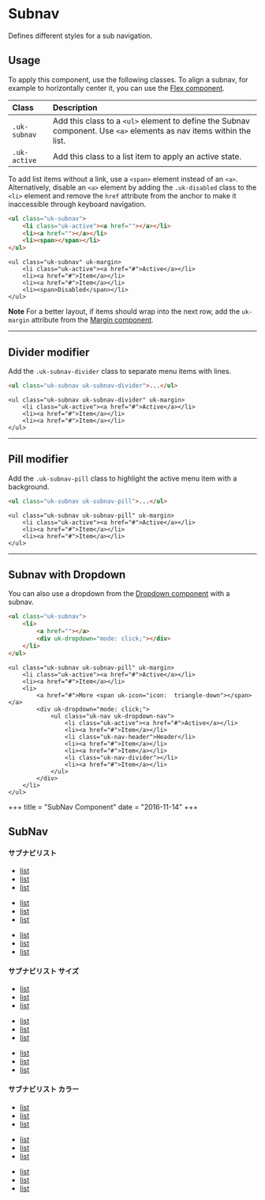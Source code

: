# Subnav

<p class="uk-text-lead">Defines different styles for a sub navigation.</p>

## Usage

To apply this component, use the following classes. To align a subnav, for example to horizontally center it, you can use the [Flex component](flex.md).

| Class         | Description                                                                                                         |
|:--------------|:--------------------------------------------------------------------------------------------------------------------|
| `.uk-subnav`  | Add this class to a `<ul>` element to define the Subnav component. Use `<a>` elements as nav items within the list. |
| `.uk-active ` | Add this class to a list item to apply an active state.                                                             |

To add list items without a link, use a `<span>` element instead of an `<a>`. Alternatively, disable an `<a>` element by adding the `.uk-disabled` class to the `<li>` element and remove the `href` attribute from the anchor to make it inaccessible through keyboard navigation.

```html
<ul class="uk-subnav">
    <li class="uk-active"><a href=""></a></li>
    <li><a href=""></a></li>
    <li><span></span></li>
</ul>
```

```example
<ul class="uk-subnav" uk-margin>
    <li class="uk-active"><a href="#">Active</a></li>
    <li><a href="#">Item</a></li>
    <li><a href="#">Item</a></li>
    <li><span>Disabled</span></li>
</ul>
```

**Note** For a better layout, if items should wrap into the next row, add the `uk-margin` attribute from the [Margin component](margin.md).

***

## Divider modifier

Add the `.uk-subnav-divider` class to separate menu items with lines.

```html
<ul class="uk-subnav uk-subnav-divider">...</ul>
```

```example
<ul class="uk-subnav uk-subnav-divider" uk-margin>
    <li class="uk-active"><a href="#">Active</a></li>
    <li><a href="#">Item</a></li>
    <li><a href="#">Item</a></li>
</ul>
```

***

## Pill modifier

Add the `.uk-subnav-pill` class to highlight the active menu item with a background.

```html
<ul class="uk-subnav uk-subnav-pill">...</ul>
```

```example
<ul class="uk-subnav uk-subnav-pill" uk-margin>
    <li class="uk-active"><a href="#">Active</a></li>
    <li><a href="#">Item</a></li>
    <li><a href="#">Item</a></li>
</ul>
```

***

## Subnav with Dropdown

You can also use a dropdown from the [Dropdown component](dropdown.md) with a subnav.

```html
<ul class="uk-subnav">
    <li>
        <a href=""></a>
        <div uk-dropdown="mode: click;"></div>
    </li>
</ul>
```

```example
<ul class="uk-subnav uk-subnav-pill" uk-margin>
    <li class="uk-active"><a href="#">Active</a></li>
    <li><a href="#">Item</a></li>
    <li>
        <a href="#">More <span uk-icon="icon:  triangle-down"></span></a>
        <div uk-dropdown="mode: click;">
            <ul class="uk-nav uk-dropdown-nav">
                <li class="uk-active"><a href="#">Active</a></li>
                <li><a href="#">Item</a></li>
                <li class="uk-nav-header">Header</li>
                <li><a href="#">Item</a></li>
                <li><a href="#">Item</a></li>
                <li class="uk-nav-divider"></li>
                <li><a href="#">Item</a></li>
            </ul>
        </div>
    </li>
</ul>
```

+++
title = "SubNav Component"
date = "2016-11-14"
+++

## SubNav

<h4>サブナビリスト</h4>

<ul class="subNavList">
  <li><a href="">list</a></li>
  <li><a href="">list</a></li>
  <li><a href="">list</a></li>
</ul>

<ul class="subNavList">
  <li class="active"><a href="">list</a></li>
  <li class="active"><a href="">list</a></li>
  <li><a href="">list</a></li>
</ul>

<ul class="subNavList">
  <li><a href="">list</a></li>
  <li><a href="">list</a></li>
  <li><a href="">list</a></li>
</ul>

<h4>サブナビリスト サイズ</h4>

<ul class="subNavList">
  <li><a href="">list</a></li>
  <li><a href="">list</a></li>
  <li><a href="">list</a></li>
</ul>

<ul class="subNavList">
  <li class="active"><a href="">list</a></li>
  <li class="active"><a href="">list</a></li>
  <li><a href="">list</a></li>
</ul>

<ul class="subNavList">
  <li><a href="">list</a></li>
  <li><a href="">list</a></li>
  <li><a href="">list</a></li>
</ul>

<h4>サブナビリスト カラー</h4>

<ul class="subNavList">
  <li><a href="">list</a></li>
  <li><a href="">list</a></li>
  <li><a href="">list</a></li>
</ul>

<ul class="subNavList">
  <li class="active"><a href="">list</a></li>
  <li class="active"><a href="">list</a></li>
  <li><a href="">list</a></li>
</ul>

<ul class="subNavList">
  <li><a href="">list</a></li>
  <li><a href="">list</a></li>
  <li><a href="">list</a></li>
</ul>
